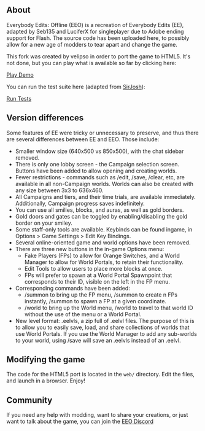 ## About
Everybody Edits: Offline (EEO) is a recreation of Everybody Edits (EE), adapted by Seb135 and LuciferX for singleplayer due to Adobe ending support for Flash. The source code has been uploaded here, to possibly allow for a new age of modders to tear apart and change the game.

This fork was created by velipso in order to port the game to HTML5.  It's not done, but you can play what is available so far by clicking here:

[Play Demo](https://cdn.githubraw.com/velipso/ee-offline/ee491f6d99d5dbde4d261c7fed27c2ef06165db2/web/index.html)

You can run the test suite here (adapted from [SirJosh](https://github.com/SirJosh3917/smiley-face-game)):

[Run Tests](https://cdn.githubraw.com/velipso/ee-offline/ee491f6d99d5dbde4d261c7fed27c2ef06165db2/web/test.html)

## Version differences
Some features of EE were tricky or unnecessary to preserve, and thus there are several differences between EE and EEO. Those include:
* Smaller window size (640x500 vs 850x500), with the chat sidebar removed.
* There is only one lobby screen - the Campaign selection screen. Buttons have been added to allow opening and creating worlds.
* Fewer restrictions - commands such as /edit, /save, /clear, etc, are available in all non-Campaign worlds. Worlds can also be created with any size between 3x3 to 636x460.
* All Campaigns and tiers, and their time trials, are available immediately. Additionally, Campaign progress saves indefinitely.
* You can use all smilies, blocks, and auras, as well as gold borders.
* Gold doors and gates can be toggled by enabling/disabling the gold border on your smiley.
* Some staff-only tools are available. Keybinds can be found ingame, in Options > Game Settings > Edit Key Bindings.
* Several online-oriented game and world options have been removed.
* There are three new buttons in the in-game Options menu:
  * Fake Players (FPs) to allow for Orange Switches, and a World Manager to allow for World Portals, to retain their functionality.
  * Edit Tools to allow users to place more blocks at once.
  * FPs will prefer to spawn at a World Portal Spawnpoint that corresponds to their ID, visible on the left in the FP menu.
* Corresponding commands have been added:
  * /summon to bring up the FP menu, /summon <n> to create n FPs instantly, /summon <x> <y> to spawn a FP at a given coordinate.
  * /world to bring up the World menu, /world <id> to travel to that world ID without the use of the menu or a World Portal.
* New level format: .eelvls, a zip full of .eelvl files. The purpose of this is to allow you to easily save, load, and share collections of worlds that use World Portals. If you use the World Manager to add any sub-worlds to your world, using /save will save an .eelvls instead of an .eelvl.

## Modifying the game
The code for the HTML5 port is located in the `web/` directory.  Edit the files, and launch in a browser.  Enjoy!

## Community
If you need any help with modding, want to share your creations, or just want to talk about the game, you can join the [EEO Discord](https://discord.gg/V5maATbSgc)
